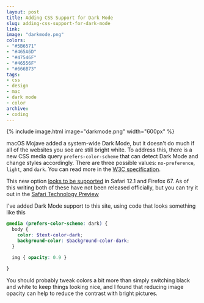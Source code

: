 ```yaml
---
layout: post
title: Adding CSS Support for Dark Mode
slug: adding-css-support-for-dark-mode
link:
image: "darkmode.png"
colors:
- "#5B6571"
- "#465A6D"
- "#47546F"
- "#46556F"
- "#666B73"
tags:
- css
- design
- mac
- dark mode
- color
archive:
- coding
---
```


{% include image.html image="darkmode.png" width="600px" %}

macOS Mojave added a system-wide Dark Mode, but it doesn't do much if all of the websites you see are still bright white. To address this, there is a new CSS media query `prefers-color-scheme` that can detect Dark Mode and change styles accordingly. There are three possible values: `no-preference`, `light`, and `dark`. You can read more in the [W3C specification](https://drafts.csswg.org/mediaqueries-5/#prefers-color-scheme).

This new option [looks to be supported](https://caniuse.com/#feat=prefers-color-scheme) in Safari 12.1 and Firefox 67. As of this writing both of these have not been released officially, but you can try it out in the [Safari Technology Preview](https://developer.apple.com/safari/technology-preview/)

<!-- more -->

I've added Dark Mode support to this site, using code that looks something like this

```scss
@media (prefers-color-scheme: dark) {
  body {
    color: $text-color-dark;
    background-color: $background-color-dark;
  }

  img { opacity: 0.9 }

}
```

You should probably tweak colors a bit more than simply switching black and white to keep things looking nice, and I found that reducing image opacity can help to reduce the contrast with bright pictures.
